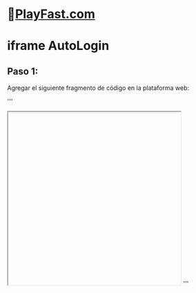 # 👾[PlayFast.com](https://PlayFast.com) 
# iframe AutoLogin 


## Paso 1:
Agregar el siguiente fragmento de código en la plataforma web:

'''
<iframe id="MyIFrame" width="400" height="400"></iframe>
<script type="text/javascript">
    var iframeURL = 'http://mysite.com/path/applicationPage.aspx';
    var iframeID = 'MyIFrame';

    function loadIframe(){
        //pre-authenticate
        var req = new XMLHttpRequest();
        req.open("POST",this.iframeURL, false, "username", "password"); //use POST to safely send combination
        req.send(null); //here you can pass extra parameters through

        //setiFrame's SRC attribute
        var iFrameWin = document.getElementById(this.iframeID);
        iFrameWin.src = this.iframeURL + "?extraParameters=true";
    }

    //onload, call loadIframe() function
    loadIframe();   
</script>
'''
